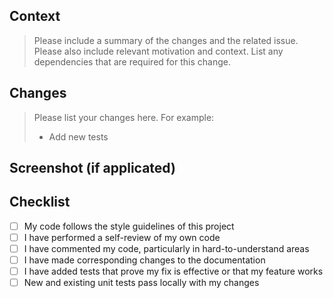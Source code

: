 ## Context

> Please include a summary of the changes and the related issue. Please also include relevant motivation and context. List any dependencies that are required for this change.

## Changes

> Please list your changes here. For example:
>- Add new tests

## Screenshot (if applicated)

## Checklist

- [ ] My code follows the style guidelines of this project
- [ ] I have performed a self-review of my own code
- [ ] I have commented my code, particularly in hard-to-understand areas
- [ ] I have made corresponding changes to the documentation
- [ ] I have added tests that prove my fix is effective or that my feature works
- [ ] New and existing unit tests pass locally with my changes

